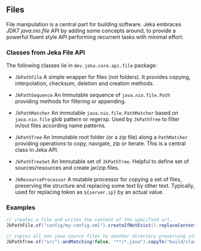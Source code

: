 ## Files

File manipulation is a central part for building software. 
Jeka embraces JDK7 *java.nio.file* API by adding some concepts around, to provide a powerful fluent style API performing 
recurrent tasks with minimal effort. 

### Classes from Jeka File API

The following classes lie in `dev.jeka.core.api.file` package: 

* `JkPathFile` A simple wrapper for files (not folders). It provides copying, interpolation, checksum, deletion and creation methods.
   
* `JkPathSequence` An Immutable sequence of `java.nio.file.Path` providing methods for filtering or appending.

* `JkPathMatcher` An immutable `java.nio.file.PathMatcher` based on `java.nio.file` glob pattern or regerxp.
Used by `JkPathTree` to filter in/out files according name patterns.

* `JkPathTree` An Immutable root folder (or a zip file) along a `PathMatcher` providing operations to copy, navigate, zip or iterate. 
This is a central class in Jeka API.
   
* `JkPathTreeSet` An Immutable set of `JkPathTree`. Helpful to define set of sources/resources and create jar/zip files.

* `JkResourceProcessor` A mutable processor for copying a set of files, preserving the structure and 
 replacing some text by other text. Typically, used for replacing token as `${server.ip}` by an actual value. 

### Examples

```Java
// creates a file and writes the content of the specified url.
JkPathFile.of("config/my-config.xml").createIfNotExist().replaceContentBy("http://myserver/conf/central.xml");

// copies all non java source files to another directory preserving structure
JkPathTree.of("src").andMatching(false, "**/*.java").copyTo("build/classes");

```




